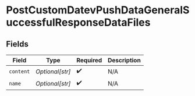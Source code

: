 # PostCustomDatevPushDataGeneralSuccessfulResponseDataFiles


## Fields

| Field              | Type               | Required           | Description        |
| ------------------ | ------------------ | ------------------ | ------------------ |
| `content`          | *Optional[str]*    | :heavy_check_mark: | N/A                |
| `name`             | *Optional[str]*    | :heavy_check_mark: | N/A                |